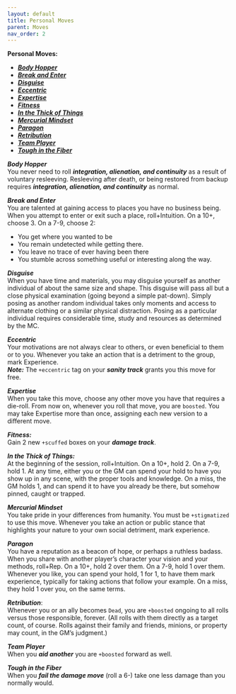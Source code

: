 ```yaml
---
layout: default
title: Personal Moves
parent: Moves
nav_order: 2
---
```


**Personal Moves:**

- **_[Body Hopper](https://eclipse-phase-apocalypse.obsidianportal.com/wikis/moves#Body)_**
- **_[Break and Enter](https://eclipse-phase-apocalypse.obsidianportal.com/wikis/moves#Break)_**
- **_[Disguise](https://eclipse-phase-apocalypse.obsidianportal.com/wikis/moves#Disguise)_**
- **_[Eccentric](https://eclipse-phase-apocalypse.obsidianportal.com/wikis/moves#Eccentric)_**
- **_[Expertise](https://eclipse-phase-apocalypse.obsidianportal.com/wikis/moves#Expertise)_**
- **_[Fitness](https://eclipse-phase-apocalypse.obsidianportal.com/wikis/moves#Fitness)_**
- **_[In the Thick of Things](https://eclipse-phase-apocalypse.obsidianportal.com/wikis/moves#Thick)_**
- **_[Mercurial Mindset](https://eclipse-phase-apocalypse.obsidianportal.com/wikis/moves#Mercurial)_**
- **_[Paragon](https://eclipse-phase-apocalypse.obsidianportal.com/wikis/moves#Paragon)_**
- **_[Retribution](https://eclipse-phase-apocalypse.obsidianportal.com/wikis/moves#Retribution)_**
- **_[Team Player](https://eclipse-phase-apocalypse.obsidianportal.com/wikis/moves#Team)_**
- **_[Tough in the Fiber](https://eclipse-phase-apocalypse.obsidianportal.com/wikis/moves#Tough)_**

**_Body Hopper_**  
You never need to roll **_integration, alienation, and continuity_** as a result of voluntary resleeving. Resleeving after death, or being restored from backup requires **_integration, alienation, and continuity_** as normal.

**_Break and Enter_**  
You are talented at gaining access to places you have no business being. When you attempt to enter or exit such a place, roll+Intuition. On a 10+, choose 3. On a 7-9, choose 2:

- You get where you wanted to be
- You remain undetected while getting there.
- You leave no trace of ever having been there
- You stumble across something useful or interesting along the way.

**_Disguise_**  
When you have time and materials, you may disguise yourself as another individual of about the same size and shape. This disguise will pass all but a close physical examination (going beyond a simple pat-down). Simply posing as another random individual takes only moments and access to alternate clothing or a similar physical distraction. Posing as a particular individual requires considerable time, study and resources as determined by the MC.

**_Eccentric_**  
Your motivations are not always clear to others, or even beneficial to them or to you. Whenever you take an action that is a detriment to the group, mark Experience.  
**_Note:_** The `+eccentric` tag on your **_sanity track_** grants you this move for free.

**_Expertise_**  
When you take this move, choose any other move you have that requires a die-roll. From now on, whenever you roll that move, you are `boosted`. You may take Expertise more than once, assigning each new version to a different move.

**_Fitness:_**  
Gain 2 new `+scuffed` boxes on your **_damage track_**.

**_In the Thick of Things:_**  
At the beginning of the session, roll+Intuition. On a 10+, hold 2. On a 7-9, hold 1. At any time, either you or the GM can spend your hold to have you show up in any scene, with the proper tools and knowledge. On a miss, the GM holds 1, and can spend it to have you already be there, but somehow pinned, caught or trapped.

**_Mercurial Mindset_**  
You take pride in your differences from humanity. You must be `+stigmatized` to use this move. Whenever you take an action or public stance that highlights your nature to your own social detriment, mark experience.

**_Paragon_**  
You have a reputation as a beacon of hope, or perhaps a ruthless badass. When you share with another player’s character your vision and your methods, roll+Rep. On a 10+, hold 2 over them. On a 7-9, hold 1 over them. Whenever you like, you can spend your hold, 1 for 1, to have them mark experience, typically for taking actions that follow your example. On a miss, they hold 1 over you, on the same terms.

**_Retribution_**:  
Whenever you or an ally becomes `Dead`, you are `+boosted` ongoing to all rolls versus those responsible, forever. (All rolls with them directly as a target count, of course. Rolls against their family and friends, minions, or property may count, in the GM’s judgment.)

**_Team Player_**  
When you **_aid another_** you are `+boosted` forward as well.

**_Tough in the Fiber_**  
When you **_fail the damage move_** (roll a 6-) take one less damage than you normally would.
